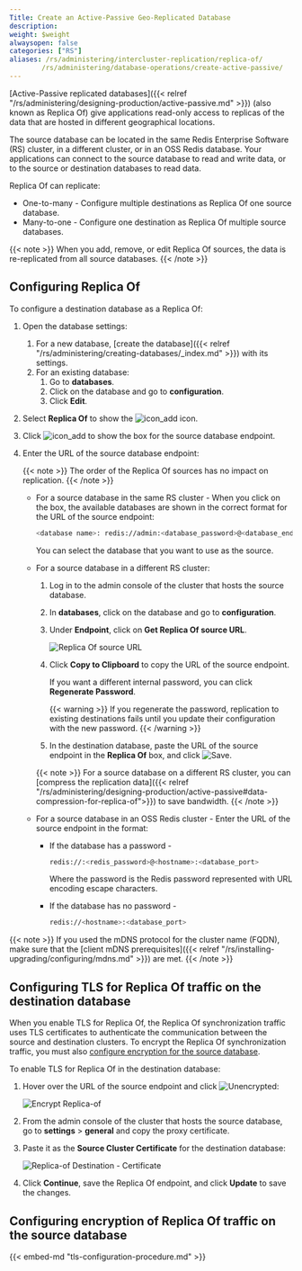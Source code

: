 ```yaml
---
Title: Create an Active-Passive Geo-Replicated Database
description:
weight: $weight
alwaysopen: false
categories: ["RS"]
aliases: /rs/administering/intercluster-replication/replica-of/
        /rs/administering/database-operations/create-active-passive/
---
```

[Active-Passive replicated databases]({{< relref "/rs/administering/designing-production/active-passive.md" >}}) (also known as Replica Of) give applications read-only access
to replicas of the data that are hosted in different geographical locations.

The source database can be located in the same Redis Enterprise Software (RS) cluster, in a different cluster, or in an OSS Redis database.
Your applications can connect to the source database to read and write data, or to the source or destination databases to read data.

Replica Of can replicate:

- One-to-many - Configure multiple destinations as Replica Of one source database.
- Many-to-one - Configure one destination as Replica Of multiple source databases.

{{< note >}}
When you add, remove, or edit Replica Of sources, the data is re-replicated from all source databases.
{{< /note >}}

## Configuring Replica Of

To configure a destination database as a Replica Of:

1. Open the database settings:
    1. For a new database, [create the database]({{< relref "/rs/administering/creating-databases/_index.md" >}}) with its settings.
    1. For an existing database:
        1. Go to **databases**.
        1. Click on the database and go to **configuration**.
        1. Click **Edit**.
1. Select **Replica Of** to show the ![icon_add](/images/rs/icon_add.png#no-click "Add") icon.
1. Click ![icon_add](/images/rs/icon_add.png#no-click "Add") to show the box for the source database endpoint.
1. Enter the URL of the source database endpoint:

    {{< note >}}
The order of the Replica Of sources has no impact on replication.
    {{< /note >}}

    - For a source database in the same RS cluster - When you click on the box,
    the available databases are shown in the correct format for the URL of the source endpoint:

        ```sh
        <database name>: redis://admin:<database_password>@<database_endpoint>:<database_port>
        ```

        You can select the database that you want to use as the source.

    - For a source database in a different RS cluster:
        1. Log in to the admin console of the cluster that hosts the source database.
        1. In **databases**, click on the database and go to **configuration**.
        1. Under **Endpoint**, click on **Get Replica Of source URL**.

            ![Replica Of source URL](/images/rs/replicaof-source-url.png)

        1. Click **Copy to Clipboard** to copy the URL of the source endpoint.

            If you want a different internal password, you can click **Regenerate Password**.

            {{< warning >}}
If you regenerate the password, replication to existing destinations fails until you update their configuration with the new password.
            {{< /warning >}}

        1. In the destination database, paste the URL of the source endpoint in the **Replica Of** box, and click ![Save](/images/rs/icon_save.png#no-click "Save").

        {{< note >}}
For a source database on a different RS cluster,
you can [compress the replication data]({{< relref "/rs/administering/designing-production/active-passive#data-compression-for-replica-of">}}) to save bandwidth.
        {{< /note >}}

    - For a source database in an OSS Redis cluster - Enter the URL of the source endpoint in the format:

        - If the database has a password -

            ```sh
            redis://:<redis_password>@<hostname>:<database_port>
            ```

            Where the password is the Redis password represented with URL encoding escape characters.

        - If the database has no password -

            ```sh
            redis://<hostname>:<database_port>
            ```

{{< note >}}
If you used the mDNS protocol for the cluster name (FQDN),
make sure that the [client mDNS prerequisites]({{< relref "/rs/installing-upgrading/configuring/mdns.md" >}}) are met.
{{< /note >}}

## Configuring TLS for Replica Of traffic on the destination database

When you enable TLS for Replica Of, the Replica Of synchronization traffic uses TLS certificates to authenticate the communication between the source and destination clusters.
To encrypt the Replica Of synchronization traffic, you must also [configure encryption for the source database](#configuring-encryption-of-replica-of-traffic-on-the-source-database).

To enable TLS for Replica Of in the destination database:

1. Hover over the URL of the source endpoint and click ![Unencrypted](/images/rs/icon_unlocked.png#no-click "Unencrypted"):

    ![Encrypt Replica-of](/images/rs/replicaof-unencrypted.png)

1. From the admin console of the cluster that hosts the source database,
    go to **settings** > **general** and copy the proxy certificate.
1. Paste it as the **Source Cluster Certificate** for the destination database:

    ![Replica-of Destination - Certificate](/images/rs/replicaof-certificate.png)

1. Click **Continue**, save the Replica Of endpoint, and click **Update** to save the changes.

## Configuring encryption of Replica Of traffic on the source database

{{< embed-md "tls-configuration-procedure.md"  >}}